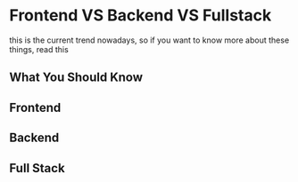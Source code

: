 # Frontend VS Backend VS Fullstack
this is the current trend nowadays, so if you want to know more about these things, read this

## What You Should Know

## Frontend

## Backend

## Full Stack
